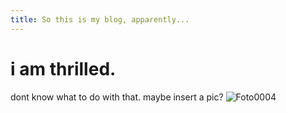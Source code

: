 ```yaml
---
title: So this is my blog, apparently...
---
```

# i am thrilled.
dont know what to do with that.
maybe insert a pic?
![Foto0004](https://github.com/stevietoo/skills-github-pages/assets/160126247/47b25126-3062-431e-8f61-fb725159970a)
